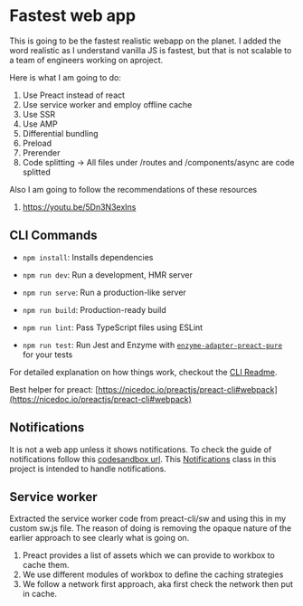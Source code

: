 # Fastest web app

This is going to be the fastest realistic webapp on the planet. I added the word realistic as I understand vanilla JS is fastest, but that is not scalable to a team of engineers working on aproject.

Here is what I am going to do:

1. Use Preact instead of react
2. Use service worker and employ offline cache
3. Use SSR
4. Use AMP
5. Differential bundling
6. Preload
7. Prerender
8. Code splitting -> All files under /routes and /components/async are code splitted

Also I am going to follow the recommendations of these resources

1. https://youtu.be/5Dn3N3exIns

## CLI Commands

- `npm install`: Installs dependencies

- `npm run dev`: Run a development, HMR server

- `npm run serve`: Run a production-like server

- `npm run build`: Production-ready build

- `npm run lint`: Pass TypeScript files using ESLint

- `npm run test`: Run Jest and Enzyme with
  [`enzyme-adapter-preact-pure`](https://github.com/preactjs/enzyme-adapter-preact-pure) for
  your tests

For detailed explanation on how things work, checkout the [CLI Readme](https://github.com/developit/preact-cli/blob/master/README.md).

Best helper for preact: [https://nicedoc.io/preactjs/preact-cli#webpack](https://nicedoc.io/preactjs/preact-cli#webpack)

## Notifications

It is not a web app unless it shows notifications. To check the guide of notifications follow this [codesandbox url](https://codesandbox.io/s/sw-1-n6730?file=/index.html).
This [Notifications](https://github.com/bisho1995/fastest-web-app/blob/main/src/helper/Notification.ts) class in this project is intended to handle notifications.

## Service worker

Extracted the service worker code from preact-cli/sw and using this in my custom sw.js file. The reason of doing is removing the opaque nature of the earlier approach to see clearly what is going on.

1. Preact provides a list of assets which we can provide to workbox to cache them.
2. We use different modules of workbox to define the caching strategies
3. We follow a network first approach, aka first check the network then put in cache.
